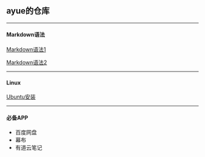 ## ayue的仓库
***
#### Markdown语法
[Markdown语法1](https://zhuanlan.zhihu.com/p/86516807)

[Markdown语法2](https://mp.weixin.qq.com/s/67iYRvOXV6E9YxDHjjW0Gg)
***
#### Linux
[Ubuntu安装](https://mp.weixin.qq.com/s/vkLZ_3Jp4HdQ8PDIMYsGEw)
***
#### 必备APP
- 百度网盘
- 幕布
- 有道云笔记
